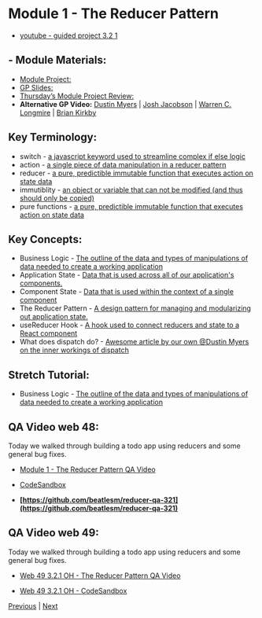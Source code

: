 # Module 1 - The Reducer Pattern

- [youtube - guided project 3.2 1](https://youtu.be/QJkTHWeKOJ8)

## - Module Materials:

-   [Module Project:](https://github.com/LambdaSchool/web-module-project-reducer)
-   [GP Slides:](https://docs.google.com/presentation/d/1XhCZWfyGUbxRAuhHvf38baQBcn4sl5jxZjSjKCSPFqw/edit?usp=sharing) 
-   [Thursday’s Module Project Review:](https://www.loom.com/share/94ff7b7e39c349d4875dfd607e10e0e3)
-   **Alternative GP Video:** [Dustin Myers](https://youtu.be/bMWoQfNzn-U) | [Josh Jacobson](https://youtu.be/1Jflvc3Dl_Q) | [Warren C. Longmire](https://youtu.be/E9M6-cRVDt4) | [Brian Kirkby](https://youtu.be/qfarRzchOE4)
##  Key Terminology:
-   switch - [a javascript keyword used to streamline complex if else logic](https://developer.mozilla.org/en-US/docs/Web/JavaScript/Reference/Statements/switch)
-   action - [a single piece of data manipulation in a reducer pattern](https://redux.js.org/tutorials/fundamentals/part-2-concepts-data-flow)
-   reducer - [a pure, predictible immutable function that executes action on state data](https://redux.js.org/tutorials/fundamentals/part-2-concepts-data-flow)
-   immutiblity - [an object or variable that can not be modified (and thus should only be copied)](https://www.youtube.com/watch?v=5qQQ3yzbKp8)
-   pure functions - [a pure, predictible immutable function that executes action on state data](https://www.youtube.com/watch?v=dZ41D6LDSBg)
##  Key Concepts:
-   Business Logic - [The outline of the data and types of manipulations of data needed to create a working application](https://simplicable.com/new/business-logic)
-   Application State - [Data that is used across all of our application's components.](https://www.youtube.com/watch?v=7ilYJAG-_Ug)
-   Component State - [Data that is used within the context of a single component](https://stackoverflow.com/questions/22883759/what-is-the-difference-between-application-state-and-component-local-state-in-cl)
-   The Reducer Pattern - [A design pattern for managing and modularizing out application state.](https://redux.js.org/tutorials/fundamentals/part-2-concepts-data-flow)
-   useReducer Hook - [A hook used to connect reducers and state to a React component](https://www.geeksforgeeks.org/reactjs-usereducer-hook/)
-   What does dispatch do? - [Awesome article by our own @Dustin Myers on the inner workings of dispatch](https://dev.to/dustinmyers/what-even-is-a-dispatch-function-27ma)
## Stretch Tutorial:
-   Business Logic - [The outline of the data and types of manipulations of data needed to create a working application](https://simplicable.com/new/business-logic)

## QA Video web 48:

Today we walked through building a todo app using reducers and some general bug fixes.

-   [Module 1 - The Reducer Pattern QA Video](https://lambdaschool.zoom.us/rec/share/81iJ9a7AjfdcVpw6jGb_B5PKDShz_oi8CETv4tE-Zq0n5gjxlkTepTFXq_6JaDby.qedQrbSC7-hBdM04)

-   [CodeSandbox](https://codesandbox.io/s/condescending-mendel-eco1h?file=/src/App.js)

-   **[https://github.com/beatlesm/reducer-qa-321](https://github.com/beatlesm/reducer-qa-321)**

## QA Video web 49:

Today we walked through building a todo app using reducers and some general bug fixes.

-   [Web 49 3.2.1 OH - The Reducer Pattern QA Video](https://youtu.be/JXdfQebuHI8)

-   [Web 49 3.2.1 OH - CodeSandbox](https://codesandbox.io/s/wizardly-cerf-rtzk5)


[Previous](./Project.md) | [Next](./Understanding.md)